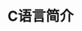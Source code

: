 ---
layout: post
title: C语言简介
description: >
  简单介绍 C 语言
image: /assets/img/blog/c2.jpg
noindex: true
---